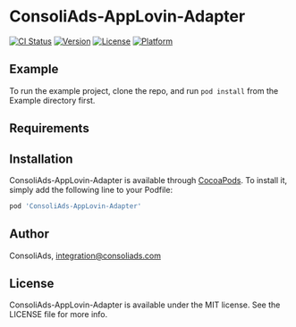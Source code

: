 # ConsoliAds-AppLovin-Adapter

[![CI Status](https://img.shields.io/travis/IntegrationConsoliAds/ConsoliAds-AppLovin-Adapter.svg?style=flat)](https://travis-ci.org/IntegrationConsoliAds/ConsoliAds-AppLovin-Adapter)
[![Version](https://img.shields.io/cocoapods/v/ConsoliAds-AppLovin-Adapter.svg?style=flat)](https://cocoapods.org/pods/ConsoliAds-AppLovin-Adapter)
[![License](https://img.shields.io/cocoapods/l/ConsoliAds-AppLovin-Adapter.svg?style=flat)](https://cocoapods.org/pods/ConsoliAds-AppLovin-Adapter)
[![Platform](https://img.shields.io/cocoapods/p/ConsoliAds-AppLovin-Adapter.svg?style=flat)](https://cocoapods.org/pods/ConsoliAds-AppLovin-Adapter)

## Example

To run the example project, clone the repo, and run `pod install` from the Example directory first.

## Requirements

## Installation

ConsoliAds-AppLovin-Adapter is available through [CocoaPods](https://cocoapods.org). To install
it, simply add the following line to your Podfile:

```ruby
pod 'ConsoliAds-AppLovin-Adapter'
```

## Author

ConsoliAds, integration@consoliads.com

## License

ConsoliAds-AppLovin-Adapter is available under the MIT license. See the LICENSE file for more info.
